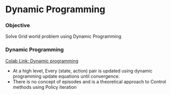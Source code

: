# Dynamic Programming

<!--*
# Document freshness: For more information, see go/fresh-source.
freshness: { owner: 'nagasrinivas' reviewed: '2024-05-11' }
*-->

### Objective

Solve Grid world problem using Dynamic Programming

### Dynamic Programming

[Colab Link: Dynamic programming](https://colab.research.google.com/drive/1HrR9VipZsyz4bHQiPtvjJfsxgkVIgQjc#scrollTo=G9-TFrJLxcb_)

*   At a high level, Every (state, action) pair is updated using dynamic
    programming update equations until convergence.
*   There is no concept of episodes and is a theoretical approach to Control
    methods using Policy iteration

